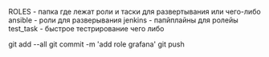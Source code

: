 ROLES - папка где лежат роли и таски для развертывания или чего-либо 
ansible - роли для разверывания
jenkins - папйплайны для ролейы
test_task - быстрое тестрирование чего либо

git add --all
git commit -m 'add role grafana'
git push